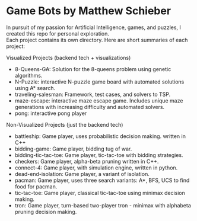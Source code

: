 # Game Bots by Matthew Schieber

In pursuit of my passion for Artificial Intelligence, games, and puzzles, I created this repo for personal exploration.  
Each project contains its own directory. Here are short summaries of each project:


Visualized Projects (backend tech + visualizations)
* 8-Queens-GA: Solution for the 8-queens problem using genetic algorithms.  
* N-Puzzle: interactive N-puzzle game board with automated solutions using A* search.
* traveling-salesman: Framework, test cases, and solvers to TSP. 
* maze-escape: interactive maze escape game. Includes unique maze generations with increasing difficulty and automated solvers.
* pong: interactive pong player


Non-Visualized Projects (just the backend tech)
* battleship: Game player, uses probabilistic decision making. written in C++
* bidding-game: Game player, bidding tug of war.
* bidding-tic-tac-toe: Game player, tic-tac-toe with bidding strategies.
* checkers: Game player, alpha-beta pruning written in C++.
* connect-4: Game player, with simulation engine, written in python.
* dead-end-isolation: Game player, a variant of isolation.
* pacman: Game player, uses three search variants: A*, BFS, UCS to find food for pacman.
* tic-tac-toe: Game player, classical tic-tac-toe using minimax decision making.
* tron: Game player, turn-based two-player tron - minimax with alphabeta pruning decision making. 



